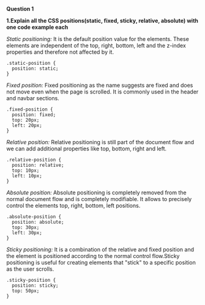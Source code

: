 **Question 1**

**1.Explain all the CSS positions(static, fixed, sticky, relative, absolute) with one code example each**

*Static positioning:* It is the default position value for the elements. These elements are independent of the top, right, bottom, left and the z-index properties and therefore not affected by it.

```
.static-position {
  position: static;
}
```

*Fixed position:* Fixed positioning as the name suggests are fixed and does not move even when the page is scrolled. It is commonly used in the header and navbar sections.

```
.fixed-position {
  position: fixed;
  top: 20px;
  left: 20px;
}
```

*Relative position:* Relative positioning is still part of the document flow and we can add additional properties like top, bottom, right and left.

```
.relative-position {
  position: relative;
  top: 10px;
  left: 10px;
}
```

*Absolute position:* Absolute positioning is completely removed from the normal document flow and is completely modifiable. It allows to precisely control the elements top, right, bottom, left positions.

```
.absolute-position {
  position: absolute;
  top: 30px;
  left: 30px;
}
```

*Sticky positioning:* It is a combination of the relative and fixed position and the element is positioned according to the normal control flow.Sticky positioning is useful for creating elements that "stick" to a specific position as the user scrolls.

```
.sticky-position {
  position: sticky;
  top: 50px;
}
```
